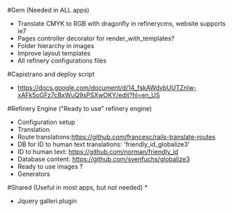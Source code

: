 #Gem (Needed in ALL apps)
* Translate CMYK to RGB with dragonfly in refinerycms, website supports ie7
* Pages controller decorator for render_with_templates?
* Folder hierarchy in images
* Improve layout templates
* All refinery configurations files

#Capistrano and deploy script
* https://docs.google.com/document/d/14_fskAWdvbUUTZnlw-xAFk5oGFz7cBxWuQ9sPSXwOKY/edit?hl=en_US

#Refinery Engine ("Ready to use" refinery engine)
* Configuration setup
* Translation
 * Route translations:https://github.com/francesc/rails-translate-routes
 * DB for ID to human text translations: 'friendly_id_globalize3'
 * ID to human text: https://github.com/norman/friendly_id
 * Database content: https://github.com/svenfuchs/globalize3 
* Ready to use images ?
* Generators

#Shared (Useful in most apps, but not needed)
* 
* Jquery galleri plugin
